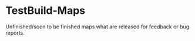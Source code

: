 # TestBuild-Maps
Unfinished/soon to be finished maps what are released for feedback or bug reports.
